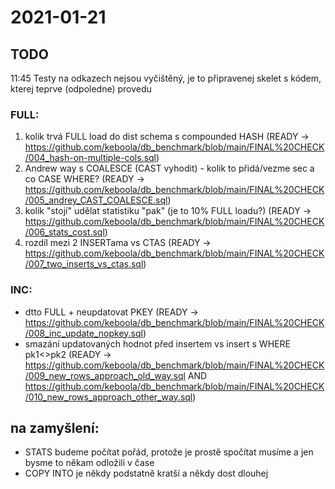 # 2021-01-21

## TODO

11:45 Testy na odkazech nejsou vyčištěný, je to připravenej skelet s kódem, kterej teprve (odpoledne) provedu

### FULL:
 1. kolik trvá FULL load do dist schema s compounded HASH (READY -> https://github.com/keboola/db_benchmark/blob/main/FINAL%20CHECK/004_hash-on-multiple-cols.sql)
 2. Andrew way s COALESCE (CAST vyhodit) - kolik to přidá/vezme sec a co CASE WHERE? (READY -> https://github.com/keboola/db_benchmark/blob/main/FINAL%20CHECK/005_andrey_CAST_COALESCE.sql)
 3. kolik "stojí" udělat statistiku "pak" (je to 10% FULL loadu?) (READY -> https://github.com/keboola/db_benchmark/blob/main/FINAL%20CHECK/006_stats_cost.sql)
 4. rozdíl mezi 2 INSERTama vs CTAS (READY -> https://github.com/keboola/db_benchmark/blob/main/FINAL%20CHECK/007_two_inserts_vs_ctas.sql)

### INC:
 - dtto FULL + neupdatovat PKEY (READY -> https://github.com/keboola/db_benchmark/blob/main/FINAL%20CHECK/008_inc_update_nopkey.sql)
 - smazání updatovaných hodnot před insertem vs insert s WHERE pk1<>pk2 (READY -> https://github.com/keboola/db_benchmark/blob/main/FINAL%20CHECK/009_new_rows_approach_old_way.sql AND https://github.com/keboola/db_benchmark/blob/main/FINAL%20CHECK/010_new_rows_approach_other_way.sql)

## na zamyšlení:
- STATS budeme počítat pořád, protože je prostě spočítat musíme a jen bysme to někam odložili v čase
- COPY INTO je někdy podstatně kratší a někdy dost dlouhej

